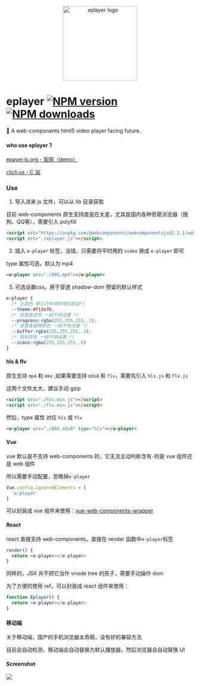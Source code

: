 <p align="center"><img src="http://ww1.sinaimg.cn/large/0065Zy9egy1fvcjfzaa1lj30dw0dwwhe.jpg" alt="eplayer logo" width="200px"></p>


# eplayer   [![NPM version](https://img.shields.io/npm/v/eplayer.svg?style=flat-square)](https://npmjs.com/package/eplayer) [![NPM downloads](https://img.shields.io/npm/dm/eplayer.svg?style=flat-square)](https://npmjs.com/package/eplayer)

:dart: A web-components html5 video player facing future.

#### who use eplayer？

[epayer.js.org - 官网（demo）](https://eplayer.js.org/)

[clicli.us - C 站](https://www.clicli.us/)

### Use
1. 导入进来 js 文件，可以从 lib 目录获取

目前 web-components 原生支持度是在太差，尤其是国内各种奇葩浏览器（搜狗、QQ等），需要引入 polyfill
```html
<script src="https://unpkg.com/@webcomponents/webcomponentsjs@2.2.1/webcomponents-bundle.js"></script>
<script src="./eplayer.js"></script>
```

2. 插入 `e-player` 标签，没错，只需要将平时用的 `video` 换成 `e-player` 即可

type 属性可选，默认为 mp4

```html
<e-player src="./001.mp4"></e-player>
```
3. 可选设置css，用于穿透 shadow-dom 预留的默认样式
```css
e-player {
  /* 主题色 默认为哔哩哔哩同款蓝*/
  --theme:#f13e7b;
  /* 进度条底色 一般不用设置 */
  --progress:rgba(255,255,255,.3);
  /* 进度条偏移颜色 一般不用设置 */
  --buffer:rgba(255,255,255,.3);
  /* 图标颜色 一般不用设置 */
  --icons:rgba(255,255,255,.6)
}
```
#### hls & flv
原生支持 `mp4` 和 `mkv` ,如果需要支持 `m3u8` 和 `flv`，需要先引入 `hls.js` 和 `flv.js`

这两个文件太大，建议手动 gzip
```html
<script src="./hlv.min.js"></script>
<script src="./flv.min.js"></script>
```
然后，type 属性 对应 `hls` 或 `flv`
```html
<e-player src="./001.m3u8" type="hls"></e-player>
```

#### Vue
vue 默认是不支持 web-components 的，它无法主动判断含有`-`的是 vue 组件还是 web 组件

所以需要手动配置，忽略掉`e-player`
```JavaScript
Vue.config.ignoredElements = [
  'e-player'
]
```
可以封装成 vue 组件来使用：[vue-web-components-wrapper](https://github.com/vuejs/vue-web-component-wrapper)

#### React 
react 直接支持 web-components，直接在 render 函数中`e-player`标签
```Javascript
render() {
  return <e-player></e-player>
}
```
同样的，JSX 并不把它当作 vnode tree 的孩子，需要手动操作 dom

为了方便的使用 ref，可以封装成 react 组件来使用：
```Javascript
function Eplayer() {
  return <e-player></e-player>
}
```
#### 移动端

关于移动端，国产的手机浏览器太奇葩，没有好的兼容方法

目前会自动检测，移动端会自动替换为默认播放器，然后浏览器会自动替换 UI

#### Screenshot

![](https://ws1.sinaimg.cn/mw690/0065Zy9egy1fymn1nwo3ej30rq0fmtid.jpg)
